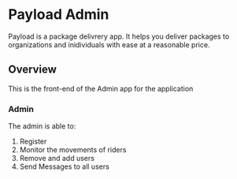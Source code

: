 # Payload Admin

Payload is a package delivrery app. It helps you
deliver packages to organizations and inidividuals
with ease at a reasonable price.

## Overview

This is the front-end of the Admin app for the application

### Admin

The admin is able to:

1. Register
2. Monitor the movements of riders
3. Remove and add users
4. Send Messages to all users
